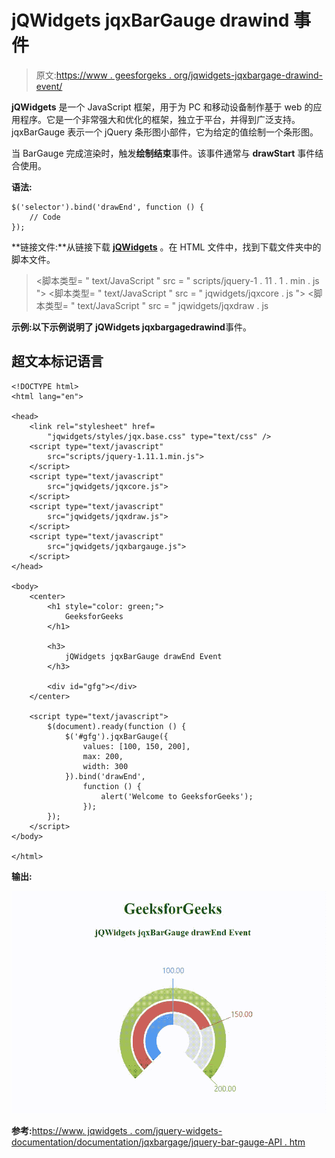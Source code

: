 # jQWidgets jqxBarGauge drawind 事件

> 原文:[https://www . geesforgeks . org/jqwidgets-jqxbargage-drawind-event/](https://www.geeksforgeeks.org/jqwidgets-jqxbargauge-drawend-event/)

**jQWidgets** 是一个 JavaScript 框架，用于为 PC 和移动设备制作基于 web 的应用程序。它是一个非常强大和优化的框架，独立于平台，并得到广泛支持。jqxBarGauge 表示一个 jQuery 条形图小部件，它为给定的值绘制一个条形图。

当 BarGauge 完成渲染时，触发**绘制结束**事件。该事件通常与 **drawStart** 事件结合使用。

**语法:**

```
$('selector').bind('drawEnd', function () { 
    // Code
}); 
```

**链接文件:**从链接下载 [**jQWidgets**](https://www.jqwidgets.com/download/) 。在 HTML 文件中，找到下载文件夹中的脚本文件。

> <link rel="”stylesheet”" href="”jqwidgets/styles/jqx.base.css”" type="”text/css”">
> <脚本类型= " text/JavaScript " src = " scripts/jquery-1 . 11 . 1 . min . js "></脚本类型>
> <脚本类型= " text/JavaScript " src = " jqwidgets/jqxcore . js "></脚本类型>
> <脚本类型= " text/JavaScript " src = " jqwidgets/jqxdraw . js

**示例:**以下示例说明了 jQWidgets jqxbargage**drawind**事件。

## 超文本标记语言

```
<!DOCTYPE html>
<html lang="en">

<head>
    <link rel="stylesheet" href=
        "jqwidgets/styles/jqx.base.css" type="text/css" />
    <script type="text/javascript" 
        src="scripts/jquery-1.11.1.min.js">
    </script>
    <script type="text/javascript" 
        src="jqwidgets/jqxcore.js">
    </script>
    <script type="text/javascript" 
        src="jqwidgets/jqxdraw.js">
    </script>
    <script type="text/javascript" 
        src="jqwidgets/jqxbargauge.js">
    </script>
</head>

<body>
    <center>
        <h1 style="color: green;">
            GeeksforGeeks
        </h1>

        <h3>
            jQWidgets jqxBarGauge drawEnd Event
        </h3>

        <div id="gfg"></div>
    </center>

    <script type="text/javascript">
        $(document).ready(function () {
            $('#gfg').jqxBarGauge({
                values: [100, 150, 200],
                max: 200,
                width: 300
            }).bind('drawEnd',
                function () {
                    alert('Welcome to GeeksforGeeks');
                });
        });
    </script>
</body>

</html>
```

**输出:**

![](img/cc84fd2b48250f41d833e5c6a44f5cd3.png)

**参考:**[https://](https://www.jqwidgets.com/jquery-widgets-documentation/documentation/jqxbargauge/jquery-bar-gauge-api.htm)[www](https://www.jqwidgets.com/jquery-widgets-documentation/documentation/jqxbargauge/jquery-bar-gauge-api.htm)[. jqwidgets . com/jquery-widgets-documentation/documentation/jqxbargage/jquery-bar-gauge-API . htm](https://www.jqwidgets.com/jquery-widgets-documentation/documentation/jqxbargauge/jquery-bar-gauge-api.htm)
